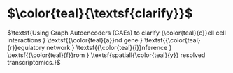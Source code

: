 # $\color{teal}{\textsf{clarify}}$
$\textsf{Using Graph Autoencoders (GAEs) to clarify {\color{teal}{c}}ell cell interactions } \textsf{{\color{teal}{a}}nd gene } \textsf{{\color{teal}{r}}egulatory network } \textsf{{\color{teal}{i}}nference } \textsf{{\color{teal}{f}}rom } \textsf{spatiall{\color{teal}{y}} resolved transcriptomics.}$

